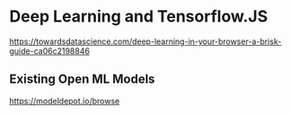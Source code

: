 # Deep Learning and Tensorflow.JS 

https://towardsdatascience.com/deep-learning-in-your-browser-a-brisk-guide-ca06c2198846

## Existing Open ML Models

https://modeldepot.io/browse
